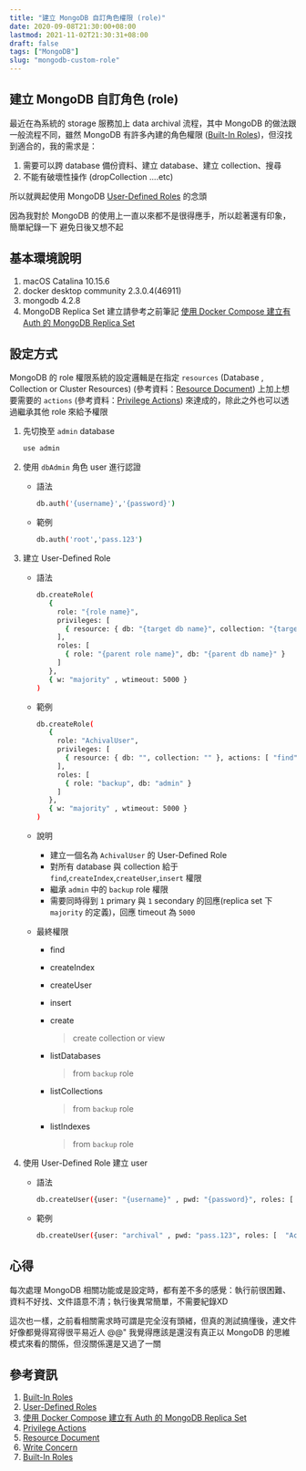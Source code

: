 ```yaml
---
title: "建立 MongoDB 自訂角色權限 (role)"
date: 2020-09-08T21:30:00+08:00
lastmod: 2021-11-02T21:30:31+08:00
draft: false
tags: ["MongoDB"]
slug: "mongodb-custom-role"
---
```


## 建立 MongoDB 自訂角色 (role)

最近在為系統的 storage 服務加上 data archival 流程，其中 MongoDB 的做法跟一般流程不同，雖然 MongoDB 有許多內建的角色權限 ([Built-In Roles](https://docs.mongodb.com/manual/reference/built-in-roles))，但沒找到適合的，我的需求是：

1. 需要可以跨 database 備份資料、建立 database、建立 collection、搜尋
2. 不能有破壞性操作 (dropCollection ....etc)

所以就興起使用 MongoDB [User-Defined Roles](https://docs.mongodb.com/manual/core/security-user-defined-roles/) 的念頭

因為我對於 MongoDB 的使用上一直以來都不是很得應手，所以趁著還有印象，簡單紀錄一下  避免日後又想不起

## 基本環境說明

1. macOS Catalina 10.15.6
2. docker desktop community 2.3.0.4(46911)
3. mongodb 4.2.8
4. MongoDB Replica Set 建立請參考之前筆記 [使用 Docker Compose 建立有 Auth 的 MongoDB Replica Set](/docker-compose-mongodb-replica-set-with-auth/)

## 設定方式

MongoDB 的 role 權限系統的設定邏輯是在指定 `resources` (Database , Collection or Cluster Resources) (參考資料：[Resource Document](https://docs.mongodb.com/manual/reference/resource-document/#resource-document)) 上加上想要需要的 `actions` (參考資料：[Privilege Actions](https://docs.mongodb.com/manual/reference/privilege-actions)) 來達成的，除此之外也可以透過繼承其他 role 來給予權限

1. 先切換至 `admin` database

    ```bash
    use admin
    ```

2. 使用 `dbAdmin` 角色 user 進行認證

    - 語法

        ```bash
        db.auth('{username}','{password}')
        ```

    - 範例

        ```bash
        db.auth('root','pass.123')
        ```

3. 建立 User-Defined Role

    - 語法

        ```bash
        db.createRole(
           {
             role: "{role name}",
             privileges: [
               { resource: { db: "{target db name}", collection: "{target collection name}" }, actions: ["{action name}"] }
             ],
             roles: [
               { role: "{parent role name}", db: "{parent db name}" }
             ]
           },
           { w: "majority" , wtimeout: 5000 }
        )
        ```

    - 範例

        ```bash
        db.createRole(
           {
             role: "AchivalUser",
             privileges: [
               { resource: { db: "", collection: "" }, actions: [ "find","createIndex","createUser","insert" ] }
             ],
             roles: [
               { role: "backup", db: "admin" }
             ]
           },
           { w: "majority" , wtimeout: 5000 }
        )
        ```

    - 說明

        - 建立一個名為 `AchivalUser` 的 User-Defined Role
        - 對所有 database 與 collection 給于 `find`,`createIndex`,`createUser`,`insert` 權限
        - 繼承 `admin` 中的 `backup` role 權限
        - 需要同時得到 `1` primary 與 `1` secondary 的回應(replica set 下 `majority` 的定義)，回應 timeout 為 `5000`

    - 最終權限

        - find
        - createIndex
        - createUser
        - insert
        - create

            > create collection or view

        - listDatabases

            > from `backup` role

        - listCollections

            > from `backup` role

        - listIndexes

            > from `backup` role

4. 使用 User-Defined Role 建立 user

    - 語法

        ```bash
        db.createUser({user: "{username}" , pwd: "{password}", roles: [  "{role name}" ]})
        ```

    - 範例

        ```bash
        db.createUser({user: "archival" , pwd: "pass.123", roles: [  "AchivalUser" ]})
        ```

## 心得

每次處理 MongoDB 相關功能或是設定時，都有差不多的感覺：執行前很困難、資料不好找、文件語意不清；執行後異常簡單，不需要紀錄XD

這次也一樣，之前看相關需求時可謂是完全沒有頭緒，但真的測試搞懂後，連文件好像都覺得寫得很平易近人 @@"   我覺得應該是還沒有真正以 MongoDB 的思維模式來看的關係，但沒關係還是又過了一關

## 參考資訊

1. [Built-In Roles](https://docs.mongodb.com/manual/reference/built-in-roles)
2. [User-Defined Roles](https://docs.mongodb.com/manual/core/security-user-defined-roles/)
3. [使用 Docker Compose 建立有 Auth 的 MongoDB Replica Set](/docker-compose-mongodb-replica-set-with-auth/)
4. [Privilege Actions](https://docs.mongodb.com/manual/reference/privilege-actions)
5. [Resource Document](https://docs.mongodb.com/manual/reference/resource-document/)
6. [Write Concern](https://docs.mongodb.com/manual/reference/write-concern/)
7. [Built-In Roles](https://docs.mongodb.com/manual/reference/built-in-roles)
